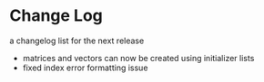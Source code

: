 # Change Log

a changelog list for the next release

- matrices and vectors can now be created using initializer lists
- fixed index error formatting issue
